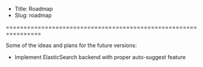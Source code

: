 * Title: Roadmap
* Slug: roadmap

================================================================

Some of the ideas and plans for the future versions:

* Implement ElasticSearch backend with proper auto-suggest feature
